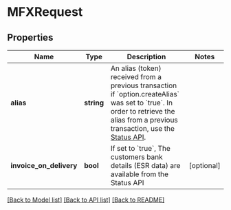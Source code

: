 # MFXRequest

## Properties
Name | Type | Description | Notes
------------ | ------------- | ------------- | -------------
**alias** | **string** | An alias (token) received from a previous transaction if &#x60;option.createAlias&#x60; was set to &#x60;true&#x60;. In order to retrieve the alias from a previous transaction, use the [Status API](#operation/status). | 
**invoice_on_delivery** | **bool** | If set to &#x60;true&#x60;, The customers bank details (ESR data) are available from the Status API | [optional] 

[[Back to Model list]](../../README.md#documentation-for-models) [[Back to API list]](../../README.md#documentation-for-api-endpoints) [[Back to README]](../../README.md)

